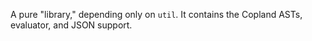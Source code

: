 A pure "library," depending only on `util`. It contains the Copland ASTs, evaluator, and JSON support.
